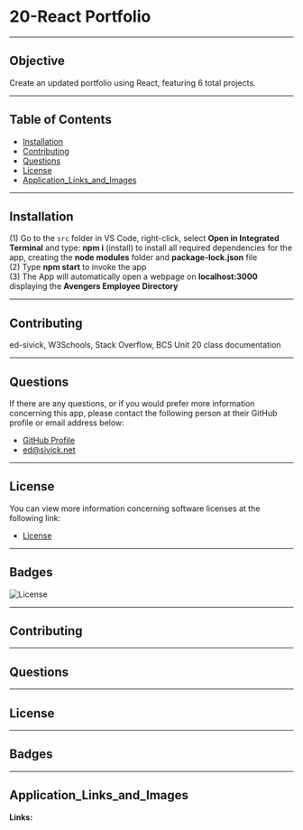 # 20-React Portfolio
____
## Objective
Create an updated portfolio using React, featuring 6 total projects.
____
## Table of Contents
* [Installation](#installation)
* [Contributing](#contributing)
* [Questions](#questions)
* [License](#license)
* [Application_Links_and_Images](#application_links_and_images)
____
## Installation 
(1) Go to the `src` folder in VS Code, right-click, select **Open in Integrated Terminal** and type: **npm i** (install) to install all required dependencies for the app, creating the **node modules** folder and **package-lock.json** file   
(2) Type **npm start** to invoke the app     
(3) The App will automatically open a webpage on **localhost:3000** displaying the **Avengers Employee Directory**
_____
## Contributing
ed-sivick, W3Schools, Stack Overflow, BCS Unit 20 class documentation
_____
## Questions
If there are any questions, or if you would prefer more information concerning this app,
please contact the following person at their GitHub profile or email address below:

* [GitHub Profile](https://github.com/ed-sivick)
* ed@sivick.net
_____
## License
You can view more information concerning software licenses at the following link:

* [License](https://opensource.org/licenses/MIT)
_____
## Badges
![License](https://img.shields.io/badge/License-MIT-blue.svg "License Badge") 
_____
## Contributing
_____
## Questions
_____
## License
_____
## Badges
_____
## Application_Links_and_Images  
**Links:**  